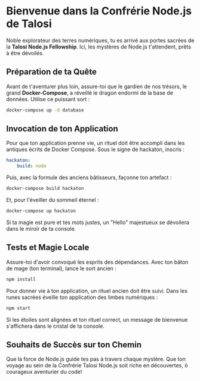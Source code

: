 # Bienvenue dans la Confrérie Node.js de Talosi

Noble explorateur des terres numériques, tu es arrivé aux portes sacrées de la **Talosi Node.js Fellowship**. Ici, les mystères de Node.js t'attendent, prêts à être dévoilés.

## Préparation de ta Quête

Avant de t'aventurer plus loin, assure-toi que le gardien de nos trésors, le grand **Docker-Compose**, a réveillé le dragon endormi de la base de données. Utilise ce puissant sort :

```bash
docker-compose up -d database
```
## Invocation de ton Application

Pour que ton application prenne vie, un rituel doit être accompli dans les antiques écrits de Docker Compose. Sous le signe de hackaton, inscris :
```yaml
hackaton:
    build: node
```

Puis, avec la formule des anciens bâtisseurs, façonne ton artefact :
```bash
docker-compose build hackaton
```
Et, pour l'éveiller du sommeil éternel :
```bash
docker-compose up hackaton
```

Si ta magie est pure et tes mots justes, un "Hello" majestueux se dévoilera dans le miroir de ta console.

## Tests et Magie Locale

Assure-toi d'avoir convoqué les esprits des dépendances. Avec ton bâton de mage (ton terminal), lance le sort ancien :

```bash
npm install
```

Pour donner vie à ton application, un rituel ancien doit être suivi. Dans les runes sacrées éveille ton application des limbes numériques :

```bash
npm start
```

Si les étoiles sont alignées et ton rituel correct, un message de bienvenue s'affichera dans le cristal de ta console.

## Souhaits de Succès sur ton Chemin

Que la force de Node.js guide tes pas à travers chaque mystère. Que ton voyage au sein de la Confrérie Talosi Node.js soit riche en découvertes, ô courageux aventurier du code!
